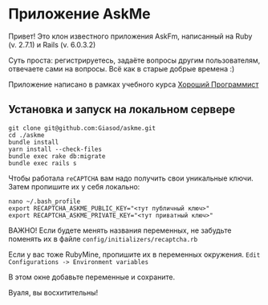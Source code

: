 # Приложение AskMe 
Привет! Это клон известного приложения AskFm, написанный на Ruby (v. 2.7.1) и Rails (v. 6.0.3.2)

Суть проста: регистрируетесь, задаёте вопросы другим пользователям, отвечаете сами на вопросы.
Всё как в старые добрые времена :)

Приложение написано в рамках учебного курса [Хороший Программист](goodprogrammer.ru)

## Установка и запуск на локальном сервере
```
git clone git@github.com:Giasod/askme.git
cd ./askme
bundle install
yarn install --check-files
bundle exec rake db:migrate
bundle exec rails s
```

Чтобы работала `reCAPTCHA` вам  надо получить свои уникальные ключи. Затем пропишите их у себя
локально:
```
nano ~/.bash_profile
export RECAPTCHA_ASKME_PUBLIC_KEY="<тут публичный ключ>"
export RECAPTCHA_ASKME_PRIVATE_KEY="<тут приватный ключ>"
```

ВАЖНО! Если будете менять названия переменных, не забудьте поменять их в файле `config/initializers/recaptcha.rb`

Если у вас тоже RubyMine, пропишите их в переменных окружения.
`Edit Configurations -> Environment variables`

В этом окне добавьте переменные и сохраните.

Вуаля, вы восхитительны!
